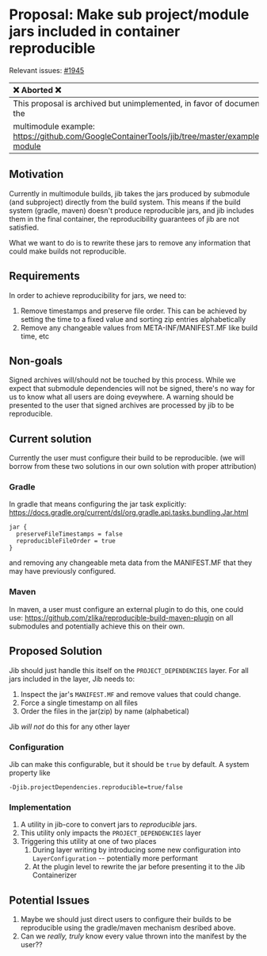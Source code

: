 # Proposal: Make sub project/module jars included in container reproducible

Relevant issues: [#1945](https://github.com/GoogleContainerTools/jib/issues/1945)

| ❌ Aborted ❌ |
| :----- |
| This proposal is archived but unimplemented, in favor of documentation in the
  multimodule example: https://github.com/GoogleContainerTools/jib/tree/master/examples/multi-module |

## Motivation

Currently in multimodule builds, jib takes the jars produced by submodule (and subproject) directly from
the build system. This means if the build system (gradle, maven) doesn't produce reproducible jars, and
jib includes them in the final container, the reproducibility guarantees of jib are not satisfied.

What we want to do is to rewrite these jars to remove any information that could make builds not reproducible.

## Requirements

In order to achieve reproducibility for jars, we need to:
1. Remove timestamps and preserve file order. This can be achieved by setting the time to a fixed value
   and sorting zip entries alphabetically
2. Remove any changeable values from META-INF/MANIFEST.MF like build time, etc

## Non-goals

Signed archives will/should not be touched by this process. While we expect that submodule dependencies will
not be signed, there's no way for us to know what all users are doing eveywhere. A warning should be presented
to the user that signed archives are processed by jib to be reproducible.

## Current solution

Currently the user must configure their build to be reproducible. (we will borrow from these two solutions in our own solution with
proper attribution)

### Gradle
In gradle that means configuring the jar task explicitly: https://docs.gradle.org/current/dsl/org.gradle.api.tasks.bundling.Jar.html

```
jar {
  preserveFileTimestamps = false
  reproducibleFileOrder = true
}
```
and removing any changeable meta data from the MANIFEST.MF that they may have previously configured.

### Maven

In maven, a user must configure an external plugin to do this, one could use: https://github.com/zlika/reproducible-build-maven-plugin
on all submodules and potentially achieve this on their own.

## Proposed Solution

Jib should just handle this itself on the `PROJECT_DEPENDENCIES` layer. For all jars included in the layer, Jib needs to:

1. Inspect the jar's `MANIFEST.MF` and remove values that could change.
2. Force a single timestamp on all files
3. Order the files in the jar(zip) by name (alphabetical)

Jib *will not* do this for any other layer

### Configuration

Jib can make this configurable, but it should be `true` by default. A system property like

```
-Djib.projectDependencies.reproducible=true/false
```

### Implementation

1. A utility in jib-core to convert jars to *reproducible* jars.
1. This utility only impacts the `PROJECT_DEPENDENCIES` layer
1. Triggering this utility at one of two places
    1. During layer writing by introducing some new configuration into `LayerConfiguration` -- potentially more performant
    1. At the plugin level to rewrite the jar before presenting it to the Jib Containerizer

## Potential Issues

1. Maybe we should just direct users to configure their builds to be reproducible using the gradle/maven mechanism desribed above.
2. Can we *really, truly* know every value thrown into the manifest by the user??
